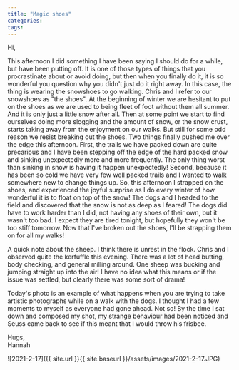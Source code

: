 ```yaml
---
title: "Magic shoes"
categories:
tags:
---
```


Hi,

This afternoon I did something I have been saying I should do for a while, but have been putting off. It is one of those types of things that you procrastinate about or avoid doing, but then when you finally do it, it is so wonderful you question why you didn't just do it right away. In this case, the thing is wearing the snowshoes to go walking. Chris and I refer to our snowshoes as "the shoes". At the beginning of winter we are hesitant to put on the shoes as we are used to being fleet of foot without them all summer. And it is only just a little snow after all. Then at some point we start to find ourselves doing more slogging and the amount of snow, or the snow crust, starts taking away from the enjoyment on our walks. But still for some odd reason we resist breaking out the shoes. Two things finally pushed me over the edge this afternoon. First, the trails we have packed down are quite precarious and I have been stepping off the edge of the hard packed snow and sinking unexpectedly more and more frequently. The only thing worst than sinking in snow is having it happen unexpectedly! Second, because it has been so cold we have very few well packed trails and I wanted to walk somewhere new to change things up. So, this afternoon I strapped on the shoes, and experienced the joyful surprise as I do every winter of how wonderful it is to float on top of the snow! The dogs and I headed to the field and discovered that the snow is not as deep as I feared! The dogs did have to work harder than I did, not having any shoes of their own, but it wasn't too bad. I expect they are tired tonight, but hopefully they won't be too stiff tomorrow. Now that I've broken out the shoes, I'll be strapping them on for all my walks!

A quick note about the sheep. I think there is unrest in the flock. Chris and I observed quite the kerfuffle this evening. There was a lot of head butting, body checking, and general milling around. One sheep was bucking and jumping straight up into the air! I have no idea what this means or if the issue was settled, but clearly there was some sort of drama!

Today's photo is an example of what happens when you are trying to take artistic photographs while on a walk with the dogs. I thought I had a few moments to myself as everyone had gone ahead. Not so! By the time I sat down and composed my shot, my strange behaviour had been noticed and Seuss came back to see if this meant that I would throw his frisbee.

Hugs,<br />
Hannah

![2021-2-17]({{ site.url }}{{ site.baseurl }}/assets/images/2021-2-17.JPG)